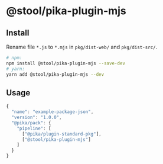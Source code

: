 # @stool/pika-plugin-mjs


## Install

Rename file `*.js` to `*.mjs` in `pkg/dist-web/` and `pkg/dist-src/`.

```sh
# npm:
npm install @stool/pika-plugin-mjs --save-dev
# yarn:
yarn add @stool/pika-plugin-mjs --dev
```


## Usage

```js
{
  "name": "example-package-json",
  "version": "1.0.0",
  "@pika/pack": {
    "pipeline": [
      ["@pika/plugin-standard-pkg"],
      ["@stool/pika-plugin-mjs"]
    ]
  }
}
```